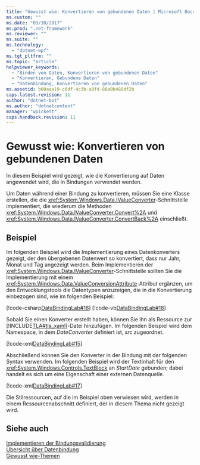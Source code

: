 ```yaml
---
title: "Gewusst wie: Konvertieren von gebundenen Daten | Microsoft Docs"
ms.custom: ""
ms.date: "03/30/2017"
ms.prod: ".net-framework"
ms.reviewer: ""
ms.suite: ""
ms.technology: 
  - "dotnet-wpf"
ms.tgt_pltfrm: ""
ms.topic: "article"
helpviewer_keywords: 
  - "Binden von Daten, Konvertieren von gebundenen Daten"
  - "Konvertieren, Gebundene Daten"
  - "Datenbindung, Konvertieren von gebundenen Daten"
ms.assetid: b00aaa19-c6df-4c3b-a9fd-88a0b488df2b
caps.latest.revision: 11
author: "dotnet-bot"
ms.author: "dotnetcontent"
manager: "wpickett"
caps.handback.revision: 11
---
```

# Gewusst wie: Konvertieren von gebundenen Daten
In diesem Beispiel wird gezeigt, wie die Konvertierung auf Daten angewendet wird, die in Bindungen verwendet werden.  
  
 Um Daten während einer Bindung zu konvertieren, müssen Sie eine Klasse erstellen, die die <xref:System.Windows.Data.IValueConverter>\-Schnittstelle implementiert, die wiederum die Methoden <xref:System.Windows.Data.IValueConverter.Convert%2A> und <xref:System.Windows.Data.IValueConverter.ConvertBack%2A> einschließt.  
  
## Beispiel  
 Im folgenden Beispiel wird die Implementierung eines Datenkonverters gezeigt, der den übergebenen Datenwert so konvertiert, dass nur Jahr, Monat und Tag angezeigt werden.  Beim Implementieren der <xref:System.Windows.Data.IValueConverter>\-Schnittstelle sollten Sie die Implementierung mit einem <xref:System.Windows.Data.ValueConversionAttribute>\-Attribut ergänzen, um den Entwicklungstools die Datentypen anzuzeigen, die in die Konvertierung einbezogen sind, wie im folgenden Beispiel:  
  
 [!code-csharp[DataBindingLab#18](../../../../samples/snippets/csharp/VS_Snippets_Wpf/DataBindingLab/CSharp/DateConverter.cs#18)]
 [!code-vb[DataBindingLab#18](../../../../samples/snippets/visualbasic/VS_Snippets_Wpf/DataBindingLab/VisualBasic/DateConverter.vb#18)]  
  
 Sobald Sie einen Konverter erstellt haben, können Sie ihn als Ressource zur [!INCLUDE[TLA#tla_xaml](../../../../includes/tlasharptla-xaml-md.md)]\-Datei hinzufügen.  Im folgenden Beispiel wird dem Namespace, in dem *DateConverter* definiert ist, *src* zugeordnet.  
  
 [!code-xml[DataBindingLab#15](../../../../samples/snippets/csharp/VS_Snippets_Wpf/DataBindingLab/CSharp/DataBindingLabApp.xaml#15)]  
  
 Abschließend können Sie den Konverter in der Bindung mit der folgenden Syntax verwenden.  Im folgenden Beispiel wird der Textinhalt für den <xref:System.Windows.Controls.TextBlock> an *StartDate* gebunden; dabei handelt es sich um eine Eigenschaft einer externen Datenquelle.  
  
 [!code-xml[DataBindingLab#17](../../../../samples/snippets/csharp/VS_Snippets_Wpf/DataBindingLab/CSharp/DataBindingLabApp.xaml#17)]  
  
 Die Stilressourcen, auf die im Beispiel oben verwiesen wird, werden in einem Ressourcenabschnitt definiert, der in diesem Thema nicht gezeigt wird.  
  
## Siehe auch  
 [Implementieren der Bindungsvalidierung](../../../../docs/framework/wpf/data/how-to-implement-binding-validation.md)   
 [Übersicht über Datenbindung](../../../../docs/framework/wpf/data/data-binding-overview.md)   
 [Gewusst wie\-Themen](../../../../docs/framework/wpf/data/data-binding-how-to-topics.md)